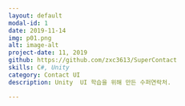 ```yaml
---
layout: default
modal-id: 1
date: 2019-11-14
img: p01.png
alt: image-alt
project-date: 11, 2019
github: https://github.com/zxc3613/SuperContact
skills: C#, Unity
category: Contact UI
description: Unity  UI 학습을 위해 만든 수퍼연락처.

---
```


